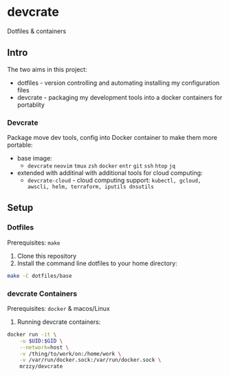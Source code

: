 # devcrate
Dotfiles &amp; containers

## Intro
The two aims in this project:
- dotfiles - version controlling and automating installing my configuration files
- devcrate - packaging my development tools into a docker containers for portablity

### Devcrate
Package move dev tools, config into Docker container to make them more portable:
- base image:
    - `devcrate` `neovim` `tmux` `zsh` `docker` `entr` `git` `ssh` `htop` `jq`
- extended with additinal with additional tools for cloud computing:
    - `devcrate-cloud` - cloud computing support: `kubectl, gcloud, awscli, helm, terraform, iputils dnsutils`

## Setup
### Dotfiles
Prerequisites: `make`
1. Clone this repository
2. Install the command line dotfiles to your home directory:
```sh
make -C dotfiles/base
```

### devcrate Containers
Prerequisites: `docker` &amp; macos/Linux
1. Running devcrate containers:
```sh
docker run -it \
    -u $UID:$GID \
    --network=host \
    -v /thing/to/work/on:/home/work \
    -v /var/run/docker.sock:/var/run/docker.sock \
    mrzzy/devcrate
```
